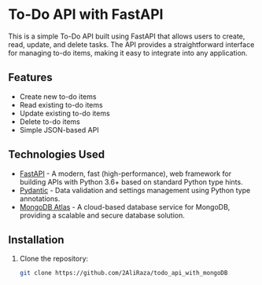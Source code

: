 # To-Do API with FastAPI

This is a simple To-Do API built using FastAPI that allows users to create, read, update, and delete tasks. The API provides a straightforward interface for managing to-do items, making it easy to integrate into any application.

## Features

- Create new to-do items
- Read existing to-do items
- Update existing to-do items
- Delete to-do items
- Simple JSON-based API

## Technologies Used

- [FastAPI](https://fastapi.tiangolo.com/) - A modern, fast (high-performance), web framework for building APIs with Python 3.6+ based on standard Python type hints.
- [Pydantic](https://pydantic-docs.helpmanual.io/) - Data validation and settings management using Python type annotations.
-  [MongoDB Atlas](https://www.mongodb.com/cloud/atlas) - A cloud-based database service for MongoDB, providing a scalable and secure database solution.


## Installation

1. Clone the repository:

   ```bash
   git clone https://github.com/2AliRaza/todo_api_with_mongoDB
 
